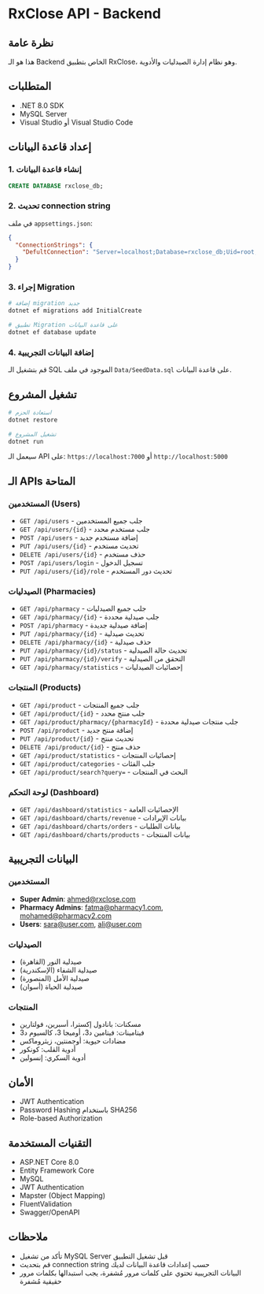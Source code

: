 # RxClose API - Backend

## نظرة عامة
هذا هو الـ Backend الخاص بتطبيق RxClose، وهو نظام إدارة الصيدليات والأدوية.

## المتطلبات
- .NET 8.0 SDK
- MySQL Server
- Visual Studio أو Visual Studio Code

## إعداد قاعدة البيانات

### 1. إنشاء قاعدة البيانات
```sql
CREATE DATABASE rxclose_db;
```

### 2. تحديث connection string
في ملف `appsettings.json`:
```json
{
  "ConnectionStrings": {
    "DefultConnection": "Server=localhost;Database=rxclose_db;Uid=root;Pwd=your_password;"
  }
}
```

### 3. إجراء Migration
```bash
# إضافة migration جديد
dotnet ef migrations add InitialCreate

# تطبيق Migration على قاعدة البيانات
dotnet ef database update
```

### 4. إضافة البيانات التجريبية
قم بتشغيل الـ SQL الموجود في ملف `Data/SeedData.sql` على قاعدة البيانات.

## تشغيل المشروع

```bash
# استعادة الحزم
dotnet restore

# تشغيل المشروع
dotnet run
```

سيعمل الـ API على: `https://localhost:7000` أو `http://localhost:5000`

## الـ APIs المتاحة

### المستخدمين (Users)
- `GET /api/users` - جلب جميع المستخدمين
- `GET /api/users/{id}` - جلب مستخدم محدد
- `POST /api/users` - إضافة مستخدم جديد
- `PUT /api/users/{id}` - تحديث مستخدم
- `DELETE /api/users/{id}` - حذف مستخدم
- `POST /api/users/login` - تسجيل الدخول
- `PUT /api/users/{id}/role` - تحديث دور المستخدم

### الصيدليات (Pharmacies)
- `GET /api/pharmacy` - جلب جميع الصيدليات
- `GET /api/pharmacy/{id}` - جلب صيدلية محددة
- `POST /api/pharmacy` - إضافة صيدلية جديدة
- `PUT /api/pharmacy/{id}` - تحديث صيدلية
- `DELETE /api/pharmacy/{id}` - حذف صيدلية
- `PUT /api/pharmacy/{id}/status` - تحديث حالة الصيدلية
- `PUT /api/pharmacy/{id}/verify` - التحقق من الصيدلية
- `GET /api/pharmacy/statistics` - إحصائيات الصيدليات

### المنتجات (Products)
- `GET /api/product` - جلب جميع المنتجات
- `GET /api/product/{id}` - جلب منتج محدد
- `GET /api/product/pharmacy/{pharmacyId}` - جلب منتجات صيدلية محددة
- `POST /api/product` - إضافة منتج جديد
- `PUT /api/product/{id}` - تحديث منتج
- `DELETE /api/product/{id}` - حذف منتج
- `GET /api/product/statistics` - إحصائيات المنتجات
- `GET /api/product/categories` - جلب الفئات
- `GET /api/product/search?query=` - البحث في المنتجات

### لوحة التحكم (Dashboard)
- `GET /api/dashboard/statistics` - الإحصائيات العامة
- `GET /api/dashboard/charts/revenue` - بيانات الإيرادات
- `GET /api/dashboard/charts/orders` - بيانات الطلبات
- `GET /api/dashboard/charts/products` - بيانات المنتجات

## البيانات التجريبية

### المستخدمين
- **Super Admin**: ahmed@rxclose.com
- **Pharmacy Admins**: fatma@pharmacy1.com, mohamed@pharmacy2.com
- **Users**: sara@user.com, ali@user.com

### الصيدليات
- صيدلية النور (القاهرة)
- صيدلية الشفاء (الإسكندرية)
- صيدلية الأمل (المنصورة)
- صيدلية الحياة (أسوان)

### المنتجات
- مسكنات: بانادول إكسترا، أسبرين، فولتارين
- فيتامينات: فيتامين د3، أوميجا 3، كالسيوم د3
- مضادات حيوية: أوجمنتين، زيثروماكس
- أدوية القلب: كونكور
- أدوية السكري: إنسولين

## الأمان
- JWT Authentication
- Password Hashing باستخدام SHA256
- Role-based Authorization

## التقنيات المستخدمة
- ASP.NET Core 8.0
- Entity Framework Core
- MySQL
- JWT Authentication
- Mapster (Object Mapping)
- FluentValidation
- Swagger/OpenAPI

## ملاحظات
- تأكد من تشغيل MySQL Server قبل تشغيل التطبيق
- قم بتحديث connection string حسب إعدادات قاعدة البيانات لديك
- البيانات التجريبية تحتوي على كلمات مرور مُشفرة، يجب استبدالها بكلمات مرور حقيقية مُشفرة 